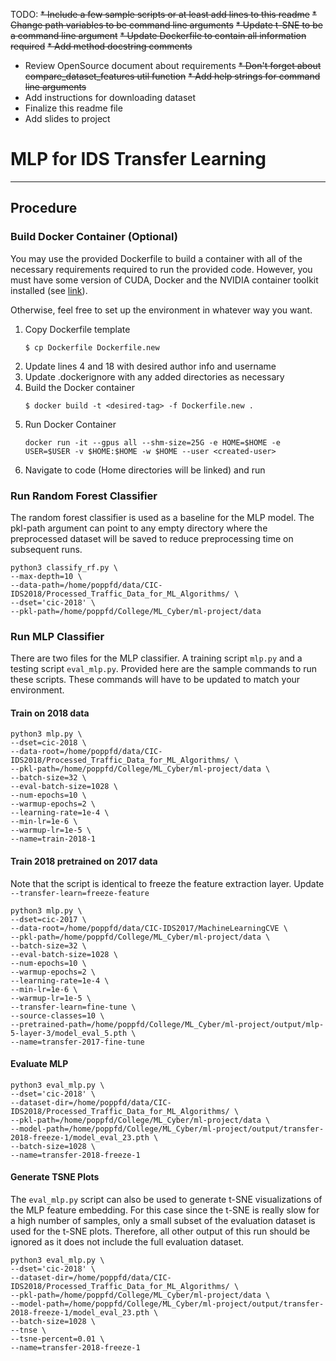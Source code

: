 TODO:
~~* Include a few sample scripts or at least add lines to this readme~~
~~* Change path variables to be command line arguments~~
~~* Update t-SNE to be a command line argument~~
~~* Update Dockerfile to contain all information required~~
~~* Add method docstring comments~~
* Review OpenSource document about requirements
~~* Don't forget about compare_dataset_features util function~~
~~* Add help strings for command line arguments~~
* Add instructions for downloading dataset
* Finalize this readme file
* Add slides to project

# MLP for IDS Transfer Learning

---
## Procedure

### Build Docker Container (Optional)
You may use the provided Dockerfile to build a container with all
of the necessary requirements required to run the provided code.
However, you must have some version of CUDA, Docker and the
NVIDIA container toolkit installed (see [link](https://docs.nvidia.com/datacenter/cloud-native/container-toolkit/install-guide.html)).

Otherwise, feel free to set up the environment in whatever way you want.

1. Copy Dockerfile template
   ```
   $ cp Dockerfile Dockerfile.new
   ```
2. Update lines 4 and 18 with desired author info and username
3. Update .dockerignore with any added directories as necessary
4. Build the Docker container
    ```
   $ docker build -t <desired-tag> -f Dockerfile.new .
    ```
5. Run Docker Container
   ```
   docker run -it --gpus all --shm-size=25G -e HOME=$HOME -e USER=$USER -v $HOME:$HOME -w $HOME --user <created-user>
   ```
6. Navigate to code (Home directories will be linked) and run

### Run Random Forest Classifier
The random forest classifier is used as a baseline for the MLP model.  The pkl-path
argument can point to any empty directory where the preprocessed dataset will
be saved to reduce preprocessing time on subsequent runs.

```
python3 classify_rf.py \
--max-depth=10 \
--data-path=/home/poppfd/data/CIC-IDS2018/Processed_Traffic_Data_for_ML_Algorithms/ \
--dset='cic-2018' \
--pkl-path=/home/poppfd/College/ML_Cyber/ml-project/data
```

### Run MLP Classifier

There are two files for the MLP classifier.  A training script `mlp.py` and a 
testing script `eval_mlp.py`.  Provided here are the sample commands to run
these scripts.  These commands will have to be updated
to match your environment.

#### Train on 2018 data
```
python3 mlp.py \
--dset=cic-2018 \
--data-root=/home/poppfd/data/CIC-IDS2018/Processed_Traffic_Data_for_ML_Algorithms/ \
--pkl-path=/home/poppfd/College/ML_Cyber/ml-project/data \
--batch-size=32 \
--eval-batch-size=1028 \
--num-epochs=10 \
--warmup-epochs=2 \
--learning-rate=1e-4 \
--min-lr=1e-6 \
--warmup-lr=1e-5 \
--name=train-2018-1
```

#### Train 2018 pretrained on 2017 data

Note that the script is identical to freeze the feature extraction layer.
Update `--transfer-learn=freeze-feature`

```
python3 mlp.py \
--dset=cic-2017 \
--data-root=/home/poppfd/data/CIC-IDS2017/MachineLearningCVE \
--pkl-path=/home/poppfd/College/ML_Cyber/ml-project/data \
--batch-size=32 \
--eval-batch-size=1028 \
--num-epochs=10 \
--warmup-epochs=2 \
--learning-rate=1e-4 \
--min-lr=1e-6 \
--warmup-lr=1e-5 \
--transfer-learn=fine-tune \
--source-classes=10 \
--pretrained-path=/home/poppfd/College/ML_Cyber/ml-project/output/mlp-5-layer-3/model_eval_5.pth \
--name=transfer-2017-fine-tune
```

#### Evaluate MLP

```
python3 eval_mlp.py \
--dset='cic-2018' \
--dataset-dir=/home/poppfd/data/CIC-IDS2018/Processed_Traffic_Data_for_ML_Algorithms/ \
--pkl-path=/home/poppfd/College/ML_Cyber/ml-project/data \
--model-path=/home/poppfd/College/ML_Cyber/ml-project/output/transfer-2018-freeze-1/model_eval_23.pth \
--batch-size=1028 \
--name=transfer-2018-freeze-1
```

#### Generate TSNE Plots
The `eval_mlp.py` script can also be used to generate t-SNE visualizations of
the MLP feature embedding.  For this case since the t-SNE is really slow for a
high number of samples, only a small subset of the evaluation dataset is used
for the t-SNE plots.  Therefore, all other output of this run should be ignored
as it does not include the full evaluation dataset.

```
python3 eval_mlp.py \
--dset='cic-2018' \
--dataset-dir=/home/poppfd/data/CIC-IDS2018/Processed_Traffic_Data_for_ML_Algorithms/ \
--pkl-path=/home/poppfd/College/ML_Cyber/ml-project/data \
--model-path=/home/poppfd/College/ML_Cyber/ml-project/output/transfer-2018-freeze-1/model_eval_23.pth \
--batch-size=1028 \
--tnse \
--tsne-percent=0.01 \
--name=transfer-2018-freeze-1
```




